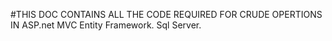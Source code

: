 #THIS DOC CONTAINS ALL THE CODE REQUIRED FOR CRUDE OPERTIONS IN ASP.net MVC
Entity Framework.
Sql Server.
